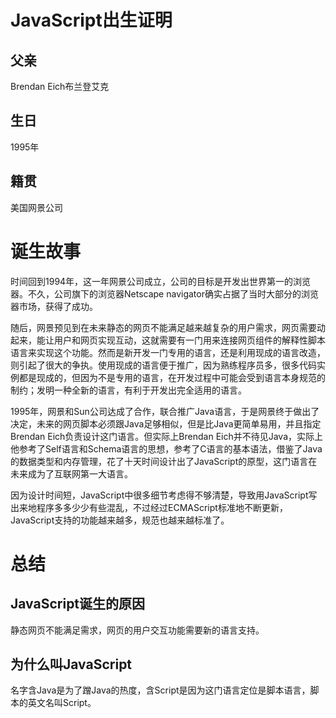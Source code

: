 # JavaScript出生证明

## 父亲

Brendan Eich布兰登艾克

## 生日

1995年

## 籍贯

美国网景公司



# 诞生故事

​		时间回到1994年，这一年网景公司成立，公司的目标是开发出世界第一的浏览器。不久，公司旗下的浏览器Netscape navigator确实占据了当时大部分的浏览器市场，获得了成功。

​		随后，网景预见到在未来静态的网页不能满足越来越复杂的用户需求，网页需要动起来，能让用户和网页实现互动，这就需要有一门用来连接网页组件的解释性脚本语言来实现这个功能。然而是新开发一门专用的语言，还是利用现成的语言改造，则引起了很大的争执。使用现成的语言便于推广，因为熟练程序员多，很多代码实例都是现成的，但因为不是专用的语言，在开发过程中可能会受到语言本身规范的制约；发明一种全新的语言，有利于开发出完全适用的语言。

​		1995年，网景和Sun公司达成了合作，联合推广Java语言，于是网景终于做出了决定，未来的网页脚本必须跟Java足够相似，但是比Java更简单易用，并且指定Brendan Eich负责设计这门语言。但实际上Brendan Eich并不待见Java，实际上他参考了Self语言和Schema语言的思想，参考了C语言的基本语法，借鉴了Java的数据类型和内存管理，花了十天时间设计出了JavaScript的原型，这门语言在未来成为了互联网第一大语言。

​		因为设计时间短，JavaScript中很多细节考虑得不够清楚，导致用JavaScript写出来地程序多多少少有些混乱，不过经过ECMAScript标准地不断更新，JavaScript支持的功能越来越多，规范也越来越标准了。



# 总结

## JavaScript诞生的原因

静态网页不能满足需求，网页的用户交互功能需要新的语言支持。

## 为什么叫JavaScript

名字含Java是为了蹭Java的热度，含Script是因为这门语言定位是脚本语言，脚本的英文名叫Script。





​	